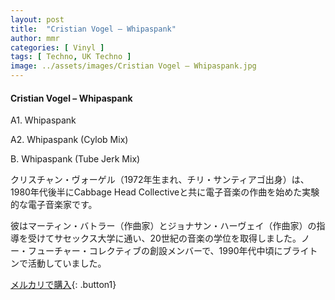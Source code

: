 ```yaml
---
layout: post
title:  "Cristian Vogel – Whipaspank"
author: mmr
categories: [ Vinyl ]
tags: [ Techno, UK Techno ]
image: ../assets/images/Cristian Vogel – Whipaspank.jpg
---
```


#### Cristian Vogel – Whipaspank

A1. Whipaspank

A2. Whipaspank (Cylob Mix)

B. Whipaspank (Tube Jerk Mix)

クリスチャン・ヴォーゲル（1972年生まれ、チリ・サンティアゴ出身）は、1980年代後半にCabbage Head Collectiveと共に電子音楽の作曲を始めた実験的な電子音楽家です。

彼はマーティン・バトラー（作曲家）とジョナサン・ハーヴェイ（作曲家）の指導を受けてサセックス大学に通い、20世紀の音楽の学位を取得しました。ノー・フューチャー・コレクティブの創設メンバーで、1990年代中頃にブライトンで活動していました。

[メルカリで購入](https://jp.mercari.com/item/m66139600515){: .button1}

